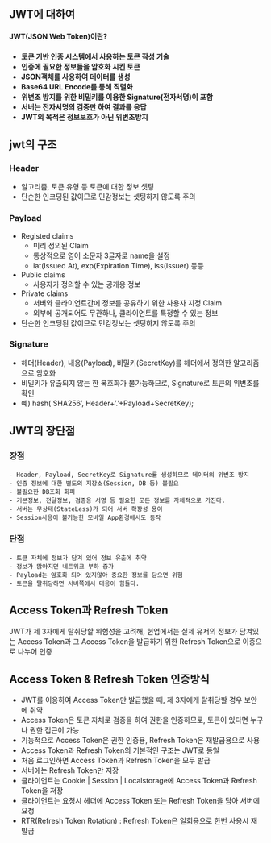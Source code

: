 

## JWT에 대하여

<h4>JWT(JSON Web Token)이란?<h4>
    
- 토큰 기반 인증 시스템에서 사용하는 토큰 작성 기술
- 인증에 필요한 정보들을 암호화 시킨 토큰
- JSON객체를 사용하여 데이터를 생성
- Base64 URL Encode를 통해 직렬화
- 위변조 방지를 위한 비밀키를 이용한 Signature(전자서명)이 포함
- 서버는 전자서명의 검증만 하여 결과를 응답
- JWT의 목적은 정보보호가 아닌 위변조방지



## jwt의 구조

### Header
- 알고리즘, 토큰 유형 등 토큰에 대한 정보 셋팅
- 단순한 인코딩된 값이므로 민감정보는 셋팅하지 않도록 주의

### Payload
- Registed claims
    - 미리 정의된 Claim
    - 통상적으로 영어 소문자 3글자로 name을 설정
    - iat(Issued At), exp(Expiration Time), iss(Issuer) 등등 
- Public claims
    - 사용자가 정의할 수 있는 공개용 정보
- Private claims
    - 서버와 클라이언트간에 정보를 공유하기 위한 사용자 지정 Claim
    - 외부에 공개되어도 무관하나, 클라이언트를 특정할 수 있는 정보
- 단순한 인코딩된 값이므로 민감정보는 셋팅하지 않도록 주의

### Signature 
- 헤더(Header), 내용(Payload), 비밀키(SecretKey)를 헤더에서 정의한 알고리즘으로 암호화
- 비밀키가 유출되지 않는 한 복호화가 불가능하므로, Signature로 토큰의 위변조를 확인
- 예) hash('SHA256’, Header+’.’+Payload+SecretKey);

## JWT의 장단점

### 장점
    - Header, Payload, SecretKey로 Signature를 생성하므로 데이터의 위변조 방지
    - 인증 정보에 대한 별도의 저장소(Session, DB 등) 불필요
    - 불필요한 DB조회 회피
    - 기본정보, 전달정보, 검증용 서명 등 필요한 모든 정보를 자체적으로 가진다.
    - 서버는 무상태(StateLess)가 되어 서버 확장성 용이
    - Session사용이 불가능한 모바일 App환경에서도 동작
### 단점
    - 토큰 자체에 정보가 담겨 있어 정보 유출에 취약
    - 정보가 많아지면 네트워크 부하 증가
    - Payload는 암호화 되어 있지않아 중요한 정보를 담으면 위험
    - 토큰을 탈취당하면 서버쪽에서 대응이 힘들다.

## Access Token과 Refresh Token

JWT가 제 3자에게 탈취당할 위험성을 고려해, 현업에서는 실제 유저의 정보가 담겨있는 Access Token과 그 Access Token을 발급하기 위한 Refresh Token으로 이중으로 나누어 인증




## Access Token & Refresh Token 인증방식

- JWT를 이용하여 Access Token만 발급했을 때, 제 3자에게 탈취당할 경우 보안에 취약
- Access Token은 토큰 자체로 검증을 하여 권한을 인증하므로, 토큰이 있다면 누구나 권한 접근이 가능
- 기능적으로 Access Token은 권한 인증용, Refresh Token은 재발급용으로 사용
- Access Token과 Refresh Token의 기본적인 구조는 JWT로 동일
- 처음 로그인하면 Access Token과 Refresh Token을 모두 발급
- 서버에는 Refresh Token만 저장
- 클라이언트는 Cookie | Session | Localstorage에 Access Token과 Refresh Token을 저장
- 클라이언트는 요청시 헤더에 Access Token 또는 Refresh Token을 담아 서버에 요청
- RTR(Refresh Token Rotation) : Refresh Token은 일회용으로 한번 사용시 재발급

